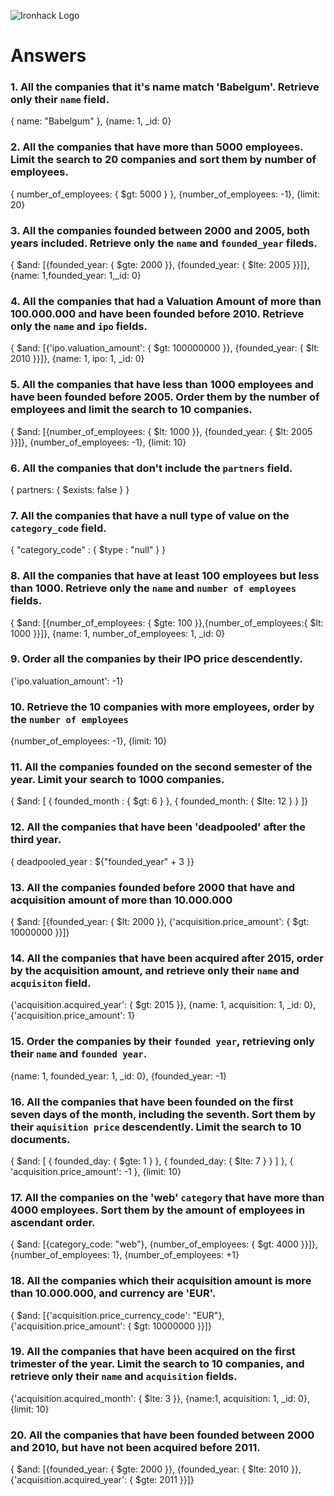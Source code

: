 ![Ironhack Logo](https://i.imgur.com/1QgrNNw.png)

# Answers

### 1. All the companies that it's name match 'Babelgum'. Retrieve only their `name` field.

{ name: "Babelgum" }, {name: 1, _id: 0}

### 2. All the companies that have more than 5000 employees. Limit the search to 20 companies and sort them by **number of employees**.

{ number_of_employees: { $gt: 5000 } }, {number_of_employees: -1}, {limit: 20}

### 3. All the companies founded between 2000 and 2005, both years included. Retrieve only the `name` and `founded_year` fileds.

{ $and: [{founded_year: { $gte: 2000 }}, {founded_year: { $lte: 2005 }}]}, {name: 1,founded_year: 1,_id: 0}

### 4. All the companies that had a Valuation Amount of more than 100.000.000 and have been founded before 2010. Retrieve only the `name` and `ipo` fields.

{ $and: [{'ipo.valuation_amount': { $gt: 100000000 }}, {founded_year: { $lt: 2010 }}]}, {name: 1, ipo: 1, _id: 0}

### 5. All the companies that have less than 1000 employees and have been founded before 2005. Order them by the number of employees and limit the search to 10 companies.

{ $and: [{number_of_employees: { $lt: 1000 }}, {founded_year: { $lt: 2005 }}]}, {number_of_employees: -1}, {limit: 10}

### 6. All the companies that don't include the `partners` field.

{ partners: { $exists: false } }

### 7. All the companies that have a null type of value on the `category_code` field.

{ "category_code" : { $type : "null" } }

### 8. All the companies that have at least 100 employees but less than 1000. Retrieve only the `name` and `number of employees` fields.

{ $and: [{number_of_employees: { $gte: 100 }},{number_of_employees:{ $lt: 1000 }}]}, {name: 1, number_of_employees: 1, _id: 0}

### 9. Order all the companies by their IPO price descendently.

{'ipo.valuation_amount': -1}

### 10. Retrieve the 10 companies with more employees, order by the `number of employees`

{number_of_employees: -1}, {limit: 10}

### 11. All the companies founded on the second semester of the year. Limit your search to 1000 companies.

{ $and: [ { founded_month : { $gt: 6 } }, { founded_month: { $lte: 12 } } ]}

### 12. All the companies that have been 'deadpooled' after the third year.

{ deadpooled_year : ${"founded_year" + 3 }}

### 13. All the companies founded before 2000 that have and acquisition amount of more than 10.000.000

{ $and: [{founded_year: { $lt: 2000 }}, {'acquisition.price_amount': { $gt: 10000000 }}]}

### 14. All the companies that have been acquired after 2015, order by the acquisition amount, and retrieve only their `name` and `acquisiton` field.

{'acquisition.acquired_year': { $gt: 2015 }}, {name: 1, acquisition: 1, _id: 0}, {'acquisition.price_amount': 1}

### 15. Order the companies by their `founded year`, retrieving only their `name` and `founded year`.

{name: 1, founded_year: 1, _id: 0}, {founded_year: -1}

### 16. All the companies that have been founded on the first seven days of the month, including the seventh. Sort them by their `aquisition price` descendently. Limit the search to 10 documents.

{ $and: [ { founded_day: { $gte: 1 } }, { founded_day: { $lte: 7 } } ] }, { 'acquisition.price_amount': -1 }, {limit: 10}

### 17. All the companies on the 'web' `category` that have more than 4000 employees. Sort them by the amount of employees in ascendant order.

{ $and: [{category_code: "web"}, {number_of_employees: { $gt: 4000 }}]}, {number_of_employees: 1}, {number_of_employees: +1}

### 18. All the companies which their acquisition amount is more than 10.000.000, and currency are 'EUR'.

{ $and: [{'acquisition.price_currency_code': "EUR"},{'acquisition.price_amount': { $gt: 10000000 }}]}

### 19. All the companies that have been acquired on the first trimester of the year. Limit the search to 10 companies, and retrieve only their `name` and `acquisition` fields.

{'acquisition.acquired_month': { $lte: 3 }}, {name:1, acquisition: 1, _id: 0}, {limit: 10}

### 20. All the companies that have been founded between 2000 and 2010, but have not been acquired before 2011.

{ $and: [{founded_year: { $gte: 2000 }}, {founded_year: { $lte: 2010 }},{'acquisition.acquired_year': { $gte: 2011 }}]}